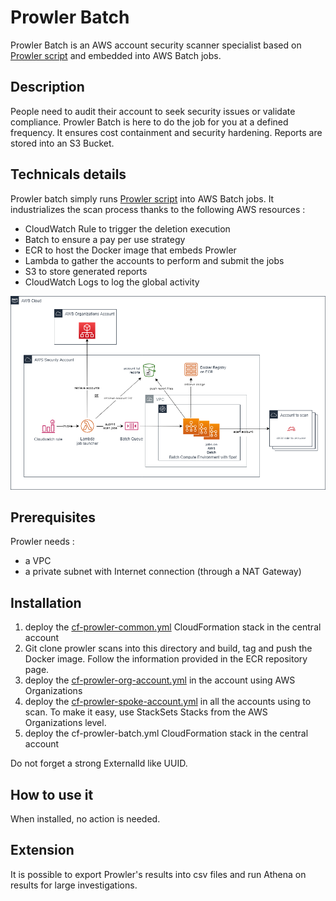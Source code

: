 # Prowler Batch

Prowler Batch is an AWS account security scanner specialist based on [Prowler script](https://github.com/toniblyx/prowler) and embedded into AWS Batch jobs.

## Description

People need to audit their account to seek security issues or validate compliance. Prowler Batch is here to do the job for you at a defined frequency.
It ensures cost containment and security hardening.
Reports are stored into an S3 Bucket.

## Technicals details

Prowler batch simply runs [Prowler script](https://github.com/toniblyx/prowler) into AWS Batch jobs.
It industrializes the scan process thanks to the following AWS resources :
- CloudWatch Rule to trigger the deletion execution
- Batch to ensure a pay per use strategy
- ECR to host the Docker image that embeds Prowler
- Lambda to gather the accounts to perform and submit the jobs
- S3 to store generated reports
- CloudWatch Logs to log the global activity

![Prowler Batch Diagram](images/prowlerbatch-diagram.png)

## Prerequisites

Prowler needs :
- a VPC
- a private subnet with Internet connection (through a NAT Gateway)

## Installation

1. deploy the [cf-prowler-common.yml](cf-prowler-common.yml) CloudFormation stack in the central account
2. Git clone prowler scans into this directory and build, tag and push the Docker image. Follow the information provided in the ECR repository page.
3. deploy the [cf-prowler-org-account.yml](cf-prowler-org-account.yml) in the account using AWS Organizations
4. deploy the [cf-prowler-spoke-account.yml](cf-prowler-spoke-account.yml) in all the accounts using to scan. To make it easy, use StackSets Stacks from the AWS Organizations level.
6. deploy the cf-prowler-batch.yml CloudFormation stack in the central account

Do not forget a strong ExternalId like UUID.

## How to use it

When installed, no action is needed.

## Extension

It is possible to export Prowler's results into csv files and run Athena on results for large investigations.
